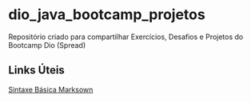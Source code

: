 # dio_java_bootcamp_projetos
Repositório criado para compartilhar Exercícios, Desafios e Projetos do Bootcamp Dio (Spread)

## Links Úteis
[Sintaxe Básica Marksown](https://www.markdownguide.org/)
